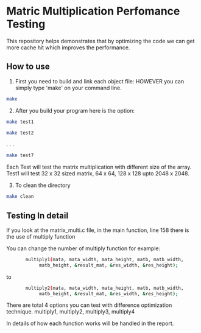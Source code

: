 # Matric Multiplication Perfomance Testing

This repository helps demonstrates that by optimizing the code we can get more cache hit which improves the performance.  

## How to use

1. First you need to build and link each object file:
HOWEVER you can simply type 'make' on your command line. 

```bash
make
```

2. After you build your program here is the option:

```bash
make test1
```

```bash
make test2
```
.
.
.
```bash
make test7
```

Each Test will test the matrix multiplication with different size of the array.
Test1 will test 32 x 32 sized matrix, 64 x 64, 128 x 128 upto 2048 x 2048.


3. To clean the directory

```bash
make clean
```

## Testing In detail

If you look at the matrix_multi.c file, in the main function, line 158 there is the use of multiply function

You can change the number of multiply function for example:

```bash
       multiply1(mata, mata_width, mata_height, matb, matb_width,
            matb_height, &result_mat, &res_width, &res_height);
```

to 

```bash
       multiply2(mata, mata_width, mata_height, matb, matb_width,
            matb_height, &result_mat, &res_width, &res_height);
```

There are total 4 options you can test with difference optimization technique. 
multiply1, multiply2, multiply3, multiply4

In details of how each function works will be handled in the report. 